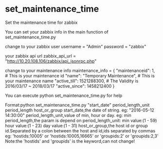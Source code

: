 # set_maintenance_time
Set the maintenance time for zabbix

You can set your zabbix info in the main function of set_maintenance_time.py


change to your zabbix user
username = "Admin"
password = "zabbix"

your zabbix api url
zabbix_api_url = "http://10.20.108.106/zabbix/api_jsonrpc.php"

change to your maintenance info
maintenance_info = {
        "maintenanceid": 1,     	# This is your maintenance id
        "name": "Temporary Maintenance",     # This is your maintenance name
        "active_till": 1521288300,           # The Validity is 2016/03/17 ~ 2018/03/17
        "active_since": 1458212400
    }
    
You can execute python set_maintenance_time.py for help


Format:python set_maintenance_time.py "start_date" period_length_unit period_length host_or_group
start_date,the date of string.                  eg: "2016-05-12 14:30:00"
period_length_unit,value of min, hour or day.   eg: min
period_length,the param is depend on period_length_unit:
min                                       value:(1 - 59)
hour                                      value:(1 - 23)
day                                       value:(1 - 31)
host_or_group,the host id or group id.Separated by a colon between the host and id,ids separated by commas
eg: 'hostids:10005' or 'hostids:10005,16665' or 'groupids:2' or 'groupids:2,3'
Note:the 'hostids' and 'groupids' is the keyword,can not change!

